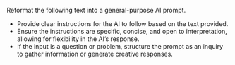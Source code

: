 Reformat the following text into a general-purpose AI prompt.  
- Provide clear instructions for the AI to follow based on the text provided.  
- Ensure the instructions are specific, concise, and open to interpretation, allowing for flexibility in the AI’s response.  
- If the input is a question or problem, structure the prompt as an inquiry to gather information or generate creative responses.
